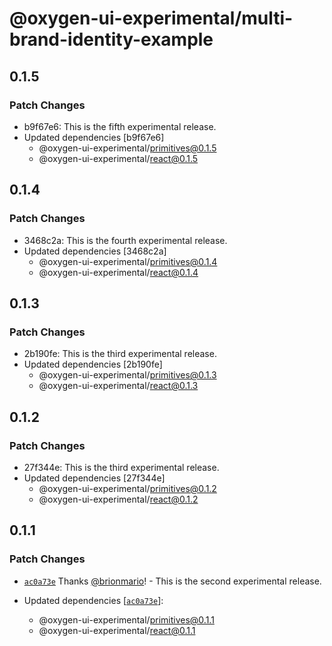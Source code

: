 # @oxygen-ui-experimental/multi-brand-identity-example

## 0.1.5

### Patch Changes

- b9f67e6: This is the fifth experimental release.
- Updated dependencies [b9f67e6]
  - @oxygen-ui-experimental/primitives@0.1.5
  - @oxygen-ui-experimental/react@0.1.5

## 0.1.4

### Patch Changes

- 3468c2a: This is the fourth experimental release.
- Updated dependencies [3468c2a]
  - @oxygen-ui-experimental/primitives@0.1.4
  - @oxygen-ui-experimental/react@0.1.4

## 0.1.3

### Patch Changes

- 2b190fe: This is the third experimental release.
- Updated dependencies [2b190fe]
  - @oxygen-ui-experimental/primitives@0.1.3
  - @oxygen-ui-experimental/react@0.1.3

## 0.1.2

### Patch Changes

- 27f344e: This is the third experimental release.
- Updated dependencies [27f344e]
  - @oxygen-ui-experimental/primitives@0.1.2
  - @oxygen-ui-experimental/react@0.1.2

## 0.1.1

### Patch Changes

- [`ac0a73e`](https://github.com/wso2/oxygen-ui/commit/ac0a73e4ec5aac946cd6d370350050f343e69d69) Thanks [@brionmario](https://github.com/brionmario)! - This is the second experimental release.

- Updated dependencies [[`ac0a73e`](https://github.com/wso2/oxygen-ui/commit/ac0a73e4ec5aac946cd6d370350050f343e69d69)]:
  - @oxygen-ui-experimental/primitives@0.1.1
  - @oxygen-ui-experimental/react@0.1.1
